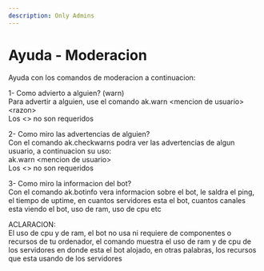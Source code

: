 ```yaml
---
description: Only Admins
---
```


# Ayuda - Moderacion

Ayuda con los comandos de moderacion a continuacion:

1- Como advierto a alguien? \(warn\)  
Para advertir a alguien, use el comando ak.warn &lt;mencion de usuario&gt; &lt;razon&gt;  
Los &lt;&gt; no son requeridos

2- Como miro las advertencias de alguien?  
Con el comando ak.checkwarns podra ver las advertencias de algun usuario, a continuacion su uso:  
ak.warn &lt;mencion de usuario&gt;   
Los &lt;&gt; no son requeridos

3- Como miro la informacion del bot?  
Con el comando ak.botinfo vera informacion sobre el bot, le saldra el ping, el tiempo de uptime, en cuantos servidores esta el bot, cuantos canales esta viendo el bot, uso de ram, uso de cpu etc  
  
ACLARACION:  
El uso de cpu y de ram, el bot no usa ni requiere de componentes o recursos de tu ordenador, el comando muestra el uso de ram y de cpu de los servidores en donde esta el bot alojado, en otras palabras, los recursos que esta usando de los servidores

